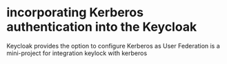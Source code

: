 # incorporating Kerberos authentication into the Keycloak
Keycloak provides the option to configure Kerberos as User Federation is a  mini-project for integration keylock with kerberos
